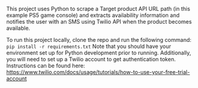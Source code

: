 This project uses Python to scrape a Target product API URL path (in this example PS5 game console) and extracts availability information and notifies the user with an SMS using Twilio API when the product becomes available.

To run this project locally, clone the repo and run the following command: `pip install -r requirements.txt` Note that you should have your environment set up for Python development prior to running. Additionally, you will need to set up a Twilio account to get authentication token. Instructions can be found here: https://www.twilio.com/docs/usage/tutorials/how-to-use-your-free-trial-account